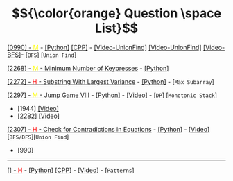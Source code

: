 # $${\color{orange} Question \space List}$$

[[0990] - <span style="color:yellow">M</span>](https://leetcode.com/problems/satisfiability-of-equality-equations/) - [[Python]]() [[CPP]]() - [[Video-UnionFind]](https://www.youtube.com/watch?v=VDZkBXPR4fE) [[Video-UnionFind]](https://www.youtube.com/watch?v=x_c-OSW-8Iw&t=0s) [[Video-BFS]](https://www.youtube.com/watch?v=K2oLZTE53kk&t=0s)- [`BFS`] [`Union Find`]

[[2268] - <span style="color:yellow">M</span> - Minimum Number of Keypresses](https://leetcode.com/problems/minimum-number-of-keypresses/) - [[Python]](https://github.com/1688168/Leetcode/blob/main/LC/%5B2268%5D%20Minimum%20Number%20Of%20Keypresses.py)

[[2272] - <span style="color:red">H</span> - Substring With Largest Variance](https://leetcode.com/problems/substring-with-largest-variance/) - [[Python]](https://github.com/1688168/Leetcode/blob/main/LC/%5B2272%5D%20Substring%20With%20Largest%20Variance%20-%20dp1.py) - [`Max Subarray`]

[[2297] - <span style="color:yellow">M</span> - Jump Game VIII](https://leetcode.com/problems/jump-game-viii/) - [[Python]](https://github.com/1688168/Leetcode/blob/main/LC/%5B2297%5D%20Jump%20Game%20VIII.py) - [[Video]](https://www.youtube.com/watch?v=II7tWDuY7yE) - [[`DP`]](https://github.com/1688168/Leetcode/template/DP.md) [`Monotonic Stack`]

- [1944] [[Video]](https://www.youtube.com/watch?v=oV-HvcHogyk)
- [2282] [[Video]](https://www.youtube.com/watch?v=AgC28b_0ekM)

[[2307] - <span style="color:red">H</span> - Check for Contradictions in Equations](https://leetcode.com/problems/check-for-contradictions-in-equations/) - [[Python]](https://github.com/1688168/Leetcode/blob/main/LC/%5B2307%5D%20Check%20For%20Contraditions%20In%20Equations.py) - [[Video]](https://www.youtube.com/watch?v=csuQPHC4WTk) [`BFS/DFS`][`Union Find`]

- [990]

---

[[] - <span style="color:red">H</span>]() - [[Python]]() [[CPP]]() - [[Video]]() - [`Patterns`]
